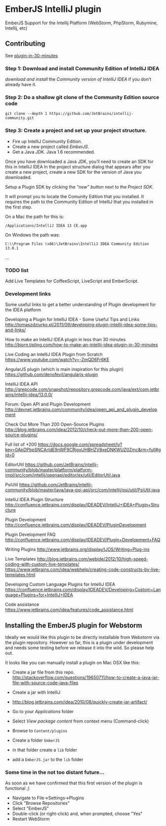 # EmberJS IntelliJ plugin

EmberJS Support for the Intellij Platform (WebStorm, PhpStorm, Rubymine, Intellij, etc)

## Contributing

See [plugin-in-30-minutes](http://bjorn.tipling.com/how-to-make-an-intellij-idea-plugin-in-30-minutes)

### Step 1: Download and install Community Edition of IntelliJ IDEA

_download and install_ the *Community version of IntelliJ IDEA* if you don’t already have it.

### Step 2: Do a shallow git clone of the Community Edition source code

`git clone --depth 1 https://github.com/JetBrains/intellij-community.git`

### Step 3: Create a project and set up your project structure.

- Fire up IntelliJ Community Edition.
- Create a new project called *EmberJS*.
- Get a Java JDK. Java 1.6 recommended.

Once you have downloaded a Java JDK, you’ll need to create an SDK for this in IntelliJ IDEA
In the project structure dialog that appears after you create a new project,
create a new SDK for the version of Java you downloaded.

Setup a Plugin SDK by clicking the *“new” button* next to the _Project SDK_.

It will prompt you to locate the Comunity Edition that you installed.
It requires the path to the Community Edition of IntelliJ that you installed in the first step.

On a Mac the path for this is:

`/Applications/IntelliJ IDEA 13 CE.app`

On Windows the path was:

`C:\\Program Files (x86)\JetBrains\IntelliJ IDEA Community Edition 13.0.1`

...

### TODO list

Add Live Templates for CoffeeScript, LiveScript and EmberScript.

### Development links

Some useful links to get a better understanding of Plugin development for the IDEA platform

Developing a Plugin for IntelliJ IDEA - Some Useful Tips and Links
http://tomaszdziurko.pl/2011/09/developing-plugin-intellij-idea-some-tips-and-links/

How to make an IntelliJ IDEA plugin in less than 30 minutes
http://bjorn.tipling.com/how-to-make-an-intellij-idea-plugin-in-30-minutes

Live Coding an IntelliJ IDEA Plugin from Scratch
https://www.youtube.com/watch?v=-ZmQD6Fr6KE

AngularJS plugin (which is main inspiration for this plugin)
https://github.com/denofevil/angularjs-plugin

IntelliJ IDEA API
http://grepcode.com/snapshot/repository.grepcode.com/java/ext/com.jetbrains/intellij-idea/13.0.0/

Forum: Open API and Plugin Development
http://devnet.jetbrains.com/community/idea/open_api_and_plugin_development

Check Out More Than 200 Open-Source Plugins
http://blog.jetbrains.com/idea/2012/10/check-out-more-than-200-open-source-plugins/

Full list of +200
https://docs.google.com/spreadsheet/lv?key=0ApDPbpSNCArIdE9nWF9CRjgxUHBHZV8xeDNKWUZ0Zmc&rm=full#gid=0

EditorUtil
https://github.com/JetBrains/intellij-community/blob/master/platform/platform-impl/src/com/intellij/openapi/editor/ex/util/EditorUtil.java

PsiUtil
https://github.com/JetBrains/intellij-community/blob/master/java/java-psi-api/src/com/intellij/psi/util/PsiUtil.java

IntelliJ IDEA Plugin Structure
http://confluence.jetbrains.com/display/IDEADEV/IntelliJ+IDEA+Plugin+Structure

Plugin Development
http://confluence.jetbrains.com/display/IDEADEV/PluginDevelopment

Plugin Development FAQ
http://confluence.jetbrains.com/display/IDEADEV/Plugin+Development+FAQ

Writing Plugins
http://www.jetbrains.org/display/IJOS/Writing+Plug-ins

Live Templates
http://blog.jetbrains.com/webide/2012/10/high-speed-coding-with-custom-live-templates/
https://www.jetbrains.com/idea/webhelp/creating-code-constructs-by-live-templates.html

Developing Custom Language Plugins for IntelliJ IDEA
https://confluence.jetbrains.com/display/IDEADEV/Developing+Custom+Language+Plugins+for+IntelliJ+IDEA

Code assistance
https://www.jetbrains.com/idea/features/code_assistance.html

## Installing the EmberJS plugin for Webstorm

Ideally we would like this plugin to be directly installable from Webstorm via the plugin repository.
However so far, this is a plugin under development and needs some testing before we release it
into the wild. So please help out.

It looks like you can manually install a plugin on Mac OSX like this:

- Create a jar file from this repo.
  http://stackoverflow.com/questions/19650711/how-to-create-a-java-jar-file-with-source-code-java-files
- Create a jar with IntelliJ
- http://blog.jetbrains.com/idea/2010/08/quickly-create-jar-artifact/

- Go to your *Applications* folder
- Select *View package content* from context menu (Command-click)
- Browse to `Content/plugins`
- Create a folder `EmberJS`
- in that folder create a `lib` folder
- add a `EmberJS.jar` to the `lib` folder

### Some time in the not too distant future...

As soon as we have confirmed that this first version of the plugin is functional ;)

- Navigate to File->Settings->Plugins
- Click "Browse Repositories"
- Select "EmberJS"
- Double-click (or right-click) and, when prompted, choose "Yes"
- Restart WebStorm
